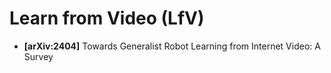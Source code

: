 # Learn from Video (LfV)

* **[arXiv:2404]** Towards Generalist Robot Learning from Internet Video: A Survey


